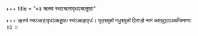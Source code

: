 +++
title = "०३ ऋतव स्थऽऋतावृधऽऋतुष्ठा"

+++
ऋ॒तव॑ स्थऽऋता॒वृध॑ऽऋतु॒ष्ठा स्थ॑ऽऋता॒वृधः॑। घृ॒त॒श्च्युतो॑ मधु॒श्च्युतो॑ वि॒राजो॒ नाम॑ काम॒दुघा॒ऽअक्षी॑यमाणाः ॥३ ॥